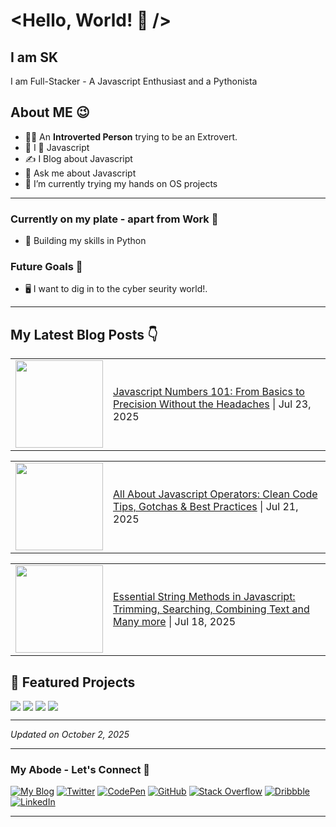 <!-- markdownlint-disable-next-line -->
# <Hello, World! 👋 />

## I am SK

I am Full-Stacker - A Javascript Enthusiast and a Pythonista

## About ME 😉

- 👩‍💻 An **Introverted Person** trying to be an Extrovert.
- 💛 I 💖 Javascript
- ✍ I Blog about Javascript
- 💬 Ask me about Javascript
- 🔭 I’m currently trying my hands on OS projects

***
### Currently on my plate - apart from Work 🤨
- 🤿 Building my skills in Python

### Future Goals 🎯
- 🖥 I want to dig in to the cyber seurity world!.
***

## My Latest Blog Posts 👇 
<!-- BLOG-POST-LIST:START -->
<!-- BLOG-POST-LIST:END -->
<!--
### I am Obsessed with

<p align="left">
    <a title="HTML5" href="https://html.spec.whatwg.org/multipage/" target="_blank">
        <img src="https://cdn.svgporn.com/logos/html-5.svg" alt="HTML5" width="50" height="50" />
    </a>
    <a title="CSS3" href="https://www.w3.org/TR/CSS/" target="_blank">
        <img src="https://cdn.svgporn.com/logos/css-3.svg" alt="CSS3" width="50" height="50" />
    </a>
    <a title="TailwindCSS" href="https://tailwindcss.com/" target="_blank">
        <img src="https://cdn.svgporn.com/logos/tailwindcss-icon.svg" alt="TailwindCSS" width="50" height="50" />
    </a>
    <a title="JavaScript" href="" target="_blank">
        <img src="https://cdn.svgporn.com/logos/javascript.svg" alt="Javascript" width="50" height="50" />
    </a>
    <a title="ReactJS" href="https://reactjs.org/" target="_blank">
        <img src="https://cdn.svgporn.com/logos/react.svg" alt="ReactJS" width="50" height="50" />
    </a>
    <a title="JSON" href="https://www.json.org/json-en.html" target="_blank">
        <img src="https://cdn.svgporn.com/logos/json.svg" alt="ReactJS" width="50" height="50" />
    </a>
</p>

### I am Comfortable with

<p align="left">
    <a title="Bootstrap" href="https://www.mysql.com/" target="_blank">
        <img src="https://cdn.svgporn.com/logos/bootstrap.svg" alt="Bootstrap" width="50" height="50" />
    </a>
    <a title="Redux" href="https://postman.com" target="_blank">
        <img src="https://cdn.svgporn.com/logos/redux.svg" width="50" height="50" alt="Redux" />
    </a>
    <a title="NodeJS" href="https://postman.com" target="_blank">
        <img src="https://cdn.svgporn.com/logos/nodejs-icon.svg" width="50" height="50" alt="NodeJS" />
    </a>
    <a title="GraphQL" href="https://graphql.org" target="_blank">
        <img src="https://cdn.svgporn.com/logos/graphql.svg" alt="graphql" width="50" height="50" />
    </a>    
    <a title="MySQL" href="https://dev.mysql.com/" target="_blank">
        <img src="https://cdn.svgporn.com/logos/mysql-icon.svg" alt="mysql" width="50" height="50" />
    </a>
    <a title="MongoDB" href="https://www.mongodb.com/" target="_blank">
        <img src="https://cdn.svgporn.com/logos/mongodb.svg" alt="mongodb" width="150" height="50" />
    </a>
    <a title="GIT" href="https://git-scm.com/" target="_blank">
        <img src="https://cdn.svgporn.com/logos/git-icon.svg" alt="github" width="50" height="50" />
    </a>
    <a title="Postman" href="https://postman.com" target="_blank">
        <img src="https://cdn.svgporn.com/logos/postman-icon.svg" alt="postman" width="50" height="50" />
    </a>
    <a title="Vercel" href="https://vercel.com/" target="_blank">
        <img src="https://cdn.svgporn.com/logos/vercel-icon.svg" width="50" height="50" alt="Vercel" />
    </a>
    <a title="Heroku" href="https://www.heroku.com/" target="_blank">
        <img src="https://cdn.svgporn.com/logos/heroku-icon.svg" width="50" height="50" alt="Heroku" />
    </a>
    <a title="Figma" href="https://www.figma.com/" target="_blank">
        <img src="https://cdn.svgporn.com/logos/figma.svg" width="50" height="50" alt="Figma" />
    </a>
</p>
and a lot more related tools & packages...

***
-->

<!-- BLOG-POST-LIST:START -->

<table>
    <tr>
        <td><a
                href="https://blog.theintrovertcoder.in/javascript-numbers-101-from-basics-to-precision-without-the-headaches"><img
                    width="140px"
                    src="https://cdn.hashnode.com/res/hashnode/image/upload/v1753180543759/f992a0ba-4a31-4aec-b820-6bba823a8a1b.png?w=1600&h=840&fit=crop&crop=entropy&auto=compress,format&format=webp"></a>
        </td>
        <td><a
                href="https://blog.theintrovertcoder.in/javascript-numbers-101-from-basics-to-precision-without-the-headaches">Javascript
                Numbers 101: From Basics to Precision Without the Headaches</a> | Jul 23, 2025 </td>
    </tr>
</table>
<table>
    <tr>
        <td><a
                href="https://blog.theintrovertcoder.in/all-about-javascript-operators-clean-code-tips-gotchas-and-best-practices"><img
                    width="140px"
                    src="https://cdn.hashnode.com/res/hashnode/image/upload/v1752832334969/1913a781-24bd-4fc4-af80-f151dc2a0455.png?w=1600&h=840&fit=crop&crop=entropy&auto=compress,format&format=webp"></a>
        </td>
        <td><a
                href="https://blog.theintrovertcoder.in/all-about-javascript-operators-clean-code-tips-gotchas-and-best-practices">All
                About Javascript Operators: Clean Code Tips, Gotchas & Best Practices</a> | Jul 21, 2025 </td>
    </tr>
</table>
<table>
    <tr>
        <td><a
                href="https://blog.theintrovertcoder.in/essential-string-methods-in-javascript-trimming-searching-combining-text-and-many-more"><img
                    width="140px"
                    src="https://cdn.hashnode.com/res/hashnode/image/upload/v1752832166234/75ba4058-dc0c-4247-aabf-ca9f1cd3aeb7.png?w=1600&h=840&fit=crop&crop=entropy&auto=compress,format&format=webp"></a>
        </td>
        <td><a
                href="https://blog.theintrovertcoder.in/essential-string-methods-in-javascript-trimming-searching-combining-text-and-many-more">Essential
                String Methods in Javascript: Trimming, Searching, Combining Text and Many more</a> | Jul 18, 2025 </td>
    </tr>
</table> 
<!-- BLOG-POST-LIST:END -->

<!-- SHOWCASE-START -->
## 🌟 Featured Projects

<div style="display: flex; flex-wrap: wrap; justify-content: left; gap: 4px">

<a href="https://github.com/sansk/hashnode-blog-pull-workflow">
  <img align="center" src="https://github-readme-stats.vercel.app/api/pin/?username=sansk&repo=hashnode-blog-pull-workflow&theme=default&show_owner=true&description_lines_count=2&hide=&hide_language=false&show_icons=true&show_stars=true&show_forks=true&show_topics=true" />
</a>

<a href="https://github.com/sansk/github-repo-display">
  <img align="center" src="https://github-readme-stats.vercel.app/api/pin/?username=sansk&repo=github-repo-display&theme=default&show_owner=true&description_lines_count=2&hide=&hide_language=false&show_icons=true&show_stars=true&show_forks=true&show_topics=true" />
</a>

<a href="https://github.com/sansk/notedly">
  <img align="center" src="https://github-readme-stats.vercel.app/api/pin/?username=sansk&repo=notedly&theme=default&show_owner=true&description_lines_count=2&hide=&hide_language=false&show_icons=true&show_stars=true&show_forks=true&show_topics=true" />
</a>

<a href="https://github.com/sansk/my-portfolio">
  <img align="center" src="https://github-readme-stats.vercel.app/api/pin/?username=sansk&repo=my-portfolio&theme=default&show_owner=true&description_lines_count=2&hide=&hide_language=false&show_icons=true&show_stars=true&show_forks=true&show_topics=true" />
</a>

</div>


---
*Updated on October 2, 2025*

<!-- SHOWCASE-END -->

***
### My Abode - Let's Connect 🤝

[![My Blog](https://img.shields.io/badge/Blog-2962FF?style=for-the-badge&logo=homepage&logoColor=white)](https://theintrovertcoder.hashnode.dev/)
[![Twitter](https://img.shields.io/badge/sangyk_dev-%231DA1F2.svg?style=for-the-badge&logo=Twitter&logoColor=white)](https://twitter.com/sangyk_dev)
[![CodePen](https://img.shields.io/badge/Codepen-000000?style=for-the-badge&logo=codepen&logoColor=white)](https://codepen.io/skay)
[![GitHub](https://img.shields.io/badge/github-%23121011.svg?style=for-the-badge&logo=github&logoColor=white)](https://github.com/sansk)
[![Stack Overflow](https://img.shields.io/badge/-Stackoverflow-FE7A16?style=for-the-badge&logo=stack-overflow&logoColor=white)](https://stackoverflow.com/users/4967564/skay)
[![Dribbble](https://img.shields.io/badge/Dribbble-EA4C89?style=for-the-badge&logo=dribbble&logoColor=white)](https://dribbble.com/iamsangyk)
[![LinkedIn](https://img.shields.io/badge/linkedin-%230077B5.svg?style=for-the-badge&logo=linkedin&logoColor=white)](https://www.linkedin.com/in/sangeetha-kumarasamy/)

***
<!--
### Interesting Articles from my daily.dev Feed
-->
<!-- daily.dev BOOKMARKS:START -->
<!--
- [How to Build a Production-Ready DevOps Pipeline with Free Tools](https://app.daily.dev/posts/1Csk1l3Bk?utm_source=rss&utm_medium=bookmarks&utm_campaign=FJ5O6X07E)
- [150 Awesome Portfolios](https://app.daily.dev/posts/I8NQt3wiS?utm_source=rss&utm_medium=bookmarks&utm_campaign=FJ5O6X07E)
- [Understanding Higher-Order Components &lpar;HOCs&rpar; in React ⚡️](https://app.daily.dev/posts/VWWZd0nRz?utm_source=rss&utm_medium=bookmarks&utm_campaign=FJ5O6X07E)
- [⚡🚀 ReactJS, TypeScript, Vite with Redux and TanStack &lpar;React Query&rpar; In Practice ⚛️](https://app.daily.dev/posts/gllcDvQCT?utm_source=rss&utm_medium=bookmarks&utm_campaign=FJ5O6X07E)
- [Javascript: Event loop visualizer for learners](https://app.daily.dev/posts/SqTP5XfaW?utm_source=rss&utm_medium=bookmarks&utm_campaign=FJ5O6X07E) 
-->
<!-- daily.dev BOOKMARKS:END -->
<!--
### My GitHub Stats 📈 I Know I need to Improve here 🎯
[![Sangy's GitHub stats](https://github-readme-stats.vercel.app/api?username=sansk&hide=stars&count_private=true&show_icons=true&theme=shades-of-purple)](https://github.com/anuraghazra/github-readme-stats)

   *Thanks to [Anurag Hazra](https://github.com/anuraghazra/github-readme-stats) for this wonderful GitHub-Readme-Stats Project.*
***
-->
<!--
**sansk/sansk** is a ✨ _special_ ✨ repository because its `README.md` (this file) appears on your GitHub profile.

Here are some ideas to get you started:

- 🔭 I’m currently working on ...
- 🌱 I’m currently learning ...
- 👯 I’m looking to collaborate on ...
- 🤔 I’m looking for help with ...
- 💬 Ask me about ...
- 📫 How to reach me: ...
- 😄 Pronouns: ...
- ⚡ Fun fact: ...
-->
